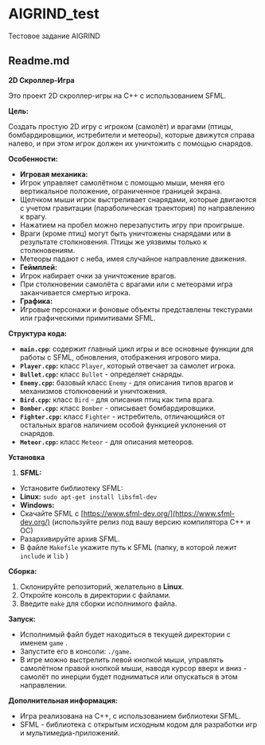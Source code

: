 # AIGRIND_test
Тестовое задание AIGRIND

## Readme.md

**2D Скроллер-Игра**

Это проект 2D скроллер-игры на C++ с использованием SFML. 

**Цель:**

Создать простую 2D игру с игроком (самолёт) и врагами (птицы, бомбардировщики, истребители и метеоры), которые движутся справа налево, и при этом игрок должен их уничтожить с помощью снарядов. 

**Особенности:**

* **Игровая механика:** 
 * Игрок управляет самолётном с помощью мыши, меняя его вертикальное положение, ограниченное границей экрана. 
 * Щелчком мыши игрок выстреливает снарядами, которые двигаются с учетом гравитации (параболическая траектория) по направлению к врагу.
 * Нажатием на пробел можно перезапустить игру при проигрыше.
 * Враги (кроме птиц) могут быть уничтожены снарядами или в результате столкновения. Птицы же уязвимы только к столкновениям.
 * Метеоры падают с неба, имея случайное направление движения.
* **Геймплей:** 
 * Игрок набирает очки за уничтожение врагов.
 * При столкновении самолёта с врагами или с метеорами игра заканчивается смертью игрока.
* **Графика:** 
 * Игровые персонажи и фоновые объекты представлены текстурами или графическими примитивами SFML.



**Структура кода:**

* **`main.cpp`**: содержит главный цикл игры и все основные функции для работы с SFML, обновления, отображения игрового мира.
* **`Player.cpp`:** класс `Player`, который отвечает за самолет игрока.
* **`Bullet.cpp`:** класс `Bullet` - определяет снаряды.
* **`Enemy.cpp`:** базовый класс `Enemy` - для описания типов врагов и механизмов столкновений и уничтожения.
* **`Bird.cpp`:** класс `Bird` - для описания птиц как типа врага.
* **`Bomber.cpp`:** класс `Bomber` - описывает бомбардировщики.
* **`Fighter.cpp`:** класс `Fighter` - истребитель, отличающийся от остальных врагов наличием особой функцией уклонения от снарядов.
* **`Meteor.cpp`:** класс `Meteor` - для описания метеоров.


**Установка**

1. **SFML:** 
 * Установите библиотеку SFML:
 * **Linux:** `sudo apt-get install libsfml-dev`
 * **Windows:** 
 * Скачайте SFML с [https://www.sfml-dev.org/](https://www.sfml-dev.org/) (используйте релиз под вашу версию компилятора C++ и ОС)
 * Разархивируйте архив SFML.
 * В файле `Makefile` укажите путь к SFML (папку, в которой лежит `include` и `lib` )


**Сборка:**

1. Склонируйте репозиторий, желательно в **Linux**. 
2. Откройте консоль в директории с файлами.
3. Введите `make` для сборки исполнимого файла.


**Запуск:**

* Исполнимый файл будет находиться в текущей директории с именем `game` .
* Запустите его в консоли: `./game`.
* В игре можно выстрелить левой кнопкой мыши, управлять самолётном правой кнопкой мыши, наводя курсор вверх и вниз - самолёт по инерции будет подниматься или опускаться в этом направлении.
 
 **Дополнительная информация:**

 * Игра реализована на C++, с использованием библиотеки SFML. 
 * SFML - библиотека с открытым исходным кодом для разработки игр и мультимедиа-приложений. 


 

